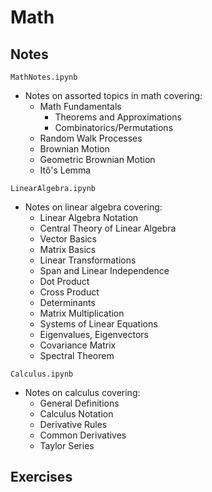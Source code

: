 # Math

## Notes

`MathNotes.ipynb`
* Notes on assorted topics in math covering:
    * Math Fundamentals
        * Theorems and Approximations
        * Combinatorics/Permutations
    * Random Walk Processes
    * Brownian Motion
    * Geometric Brownian Motion
    * Itô's Lemma

`LinearAlgebra.ipynb`
* Notes on linear algebra covering:
    * Linear Algebra Notation
    * Central Theory of Linear Algebra
    * Vector Basics
    * Matrix Basics
    * Linear Transformations
    * Span and Linear Independence
    * Dot Product
    * Cross Product
    * Determinants
    * Matrix Multiplication
    * Systems of Linear Equations
    * Eigenvalues, Eigenvectors
    * Covariance Matrix
    * Spectral Theorem

`Calculus.ipynb`
* Notes on calculus covering:
    * General Definitions
    * Calculus Notation
    * Derivative Rules
    * Common Derivatives
    * Taylor Series

## Exercises
